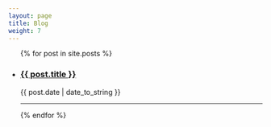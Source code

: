 ```yaml
---
layout: page
title: Blog
weight: 7
---
```

<!-- <h2>Latest Posts</h2> -->

<ul>
  {% for post in site.posts %}
    <li>
      <h3><a href="{{ post.url }}">{{ post.title }}</a></h3>
      <p>{{ post.date  | date_to_string }}</p>
    </li>
    <hr>
  {% endfor %}
</ul>
